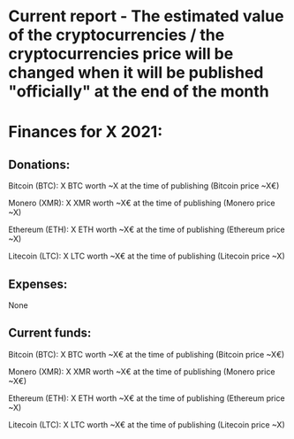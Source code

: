 # Current report - The estimated value of the cryptocurrencies / the cryptocurrencies price will be changed when it will be published "officially" at the end of the month

# Finances for X 2021:


## Donations:

Bitcoin (BTC): X BTC worth ~X at the time of publishing (Bitcoin price ~X€)

Monero (XMR): X XMR worth ~X€ at the time of publishing (Monero price ~X)

Ethereum (ETH): X ETH worth ~X€ at the time of publishing (Ethereum price ~X)

Litecoin (LTC): X LTC worth ~X€ at the time of publishing (Litecoin price ~X)


## Expenses:

None


## Current funds:

Bitcoin (BTC): X BTC worth ~X€ at the time of publishing (Bitcoin price ~X€)

Monero (XMR): X XMR worth ~X€ at the time of publishing (Monero price ~X€)

Ethereum (ETH): X ETH worth ~X€ at the time of publishing (Ethereum price ~X)

Litecoin (LTC): X LTC worth ~X€ at the time of publishing (Litecoin price ~X)
